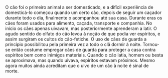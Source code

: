 ﻿O cão foi o primeiro animal a ser domesticado, e a difícil experiência de domesticá-lo começou quando um certo cão, depois de seguir um caçador durante todo o dia, finalmente o acompanhou até sua casa. Durante eras os cães foram usados para alimento, caçada, transporte e companhia. No início os cães apenas uivavam, mas posteriormente aprenderam a latir. O agudo sentido do olfato do cão levou à noção de que podia ver espíritos, e assim surgiram os cultos do cão-fetiche. O uso de cães de guarda a princípio possibilitou pela primeira vez a todo o clã dormir à noite. Tornou-se então costume empregar cães de guarda para proteger a casa contra espíritos bem como inimigos materiais. Quando o cão latia, homem ou besta se aproximava, mas quando uivava, espíritos estavam próximos. Mesmo agora muitos ainda acreditam que o uivo de um cão à noite é sinal de morte.